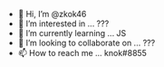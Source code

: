 - 👋 Hi, I’m @zkok46
- 👀 I’m interested in ... ???
- 🌱 I’m currently learning ... JS
- 💞️ I’m looking to collaborate on ... ???
- 📫 How to reach me ... knok#8855

<!---
zkok46/zkok46 is a ✨ special ✨ repository because its `README.md` (this file) appears on your GitHub profile.
You can click the Preview link to take a look at your changes.
--->
